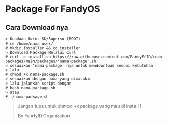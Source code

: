 # Package For FandyOS

## Cara Download nya

```
> Keadaan Harus SU/Supersu (ROOT)
# cd /home/nama-user/
# mkdir installer && cd installer
> Download Package Melalui Curl
# curl -o install.sh https://raw.githubusercontent.com/FandyFrID/repo-packages/main/packages/'nama-package'.sh
> sesuaikan 'nama-package' nya untuk mendownload sesuai kebutuhan
> lalu
# chmod +x nama-package.sh
> sesuaikan dengan nama yang dimasukin
> lalu jalankan script dengan
# bash nama-package.sh
> atau
# ./nama-package.sh
```

> Jangan lupa untuk chmod +x package yang mau di install !
> 
> By FandyID Organization
